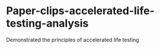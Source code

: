 # Paper-clips-accelerated-life-testing-analysis
Demonstrated the principles of accelerated life testing
